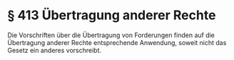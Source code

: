 # § 413 Übertragung anderer Rechte
Die Vorschriften über die Übertragung von Forderungen finden auf die Übertragung anderer Rechte entsprechende Anwendung, soweit nicht das Gesetz ein anderes vorschreibt.
